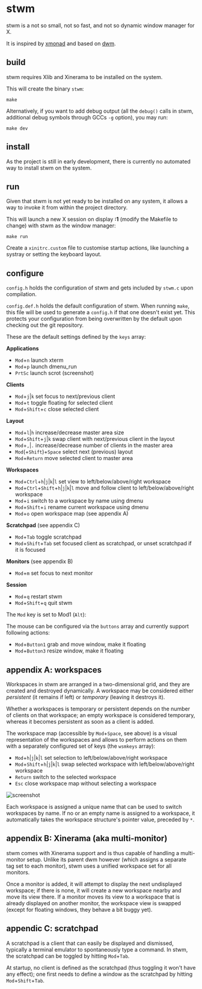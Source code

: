 stwm
====

stwm is a not so small, not so fast, and not so dynamic window manager for X.

It is inspired by [xmonad](http://xmonad.org/) and based on
[dwm](http://dwm.suckless.org/).


build
-----

stwm requires Xlib and Xinerama to be installed on the system.

This will create the binary <code>stwm</code>:

	make

Alternatively, if you want to add debug output (all the <code>debug()</code>
calls in stwm, additional debug symbols through GCCs <code>-g</code> option),
you may run:

	make dev


install
-------

As the project is still in early development, there is currently no automated
way to install stwm on the system.


run
---

Given that stwm is not yet ready to be installed on any system, it allows a way
to invoke it from within the project directory.

This will launch a new X session on display **:1** (modify the Makefile to
change) with stwm as the window manager:

	make run

Create a <code>xinitrc.custom</code> file to customise startup actions, like
launching a systray or setting the keyboard layout.


configure
---------

<code>config.h</code> holds the configuration of stwm and gets included by
<code>stwm.c</code> upon compilation.

<code>config.def.h</code> holds the default configuration of stwm. When running
<code>make</code>, this file will be used to generate a <code>config.h</code> if
that one doesn't exist yet. This protects your configuration from being
overwritten by the default upon checking out the git repository.

These are the default settings defined by the <code>keys</code> array:

**Applications**

* <code>Mod</code>+<code>n</code>
  launch xterm
* <code>Mod</code>+<code>p</code>
  launch dmenu\_run
* <code>PrtSc</code>
  launch scrot (screenshot)

**Clients**

* <code>Mod</code>+<code>j</code>|<code>k</code>
  set focus to next/previous client
* <code>Mod</code>+<code>t</code>
  toggle floating for selected client
* <code>Mod</code>+<code>Shift</code>+<code>c</code>
  close selected client

**Layout**

* <code>Mod</code>+<code>l</code>|<code>h</code>
  increase/decrease master area size
* <code>Mod</code>+<code>Shift</code>+<code>j</code>|<code>k</code>
  swap client with next/previous client in the layout
* <code>Mod</code>+<code>,</code>|<code>.</code>
  increase/decrease number of clients in the master area
* <code>Mod</code>(+<code>Shift</code>)+<code>Space</code>
  select next (previous) layout
* <code>Mod</code>+<code>Return</code>
  move selected client to master area

**Workspaces**

* <code>Mod</code>+<code>Ctrl</code>+<code>h</code>|<code>j</code>|<code>k</code>|<code>l</code>
  set view to left/below/above/right workspace
* <code>Mod</code>+<code>Ctrl</code>+<code>Shift</code>+<code>h</code>|<code>j</code>|<code>k</code>|<code>l</code>
  move and follow client to left/below/above/right workspace
* <code>Mod</code>+<code>i</code>
  switch to a workspace by name using dmenu
* <code>Mod</code>+<code>Shift</code>+<code>i</code>
  rename current workspace using dmenu
* <code>Mod</code>+<code>o</code>
  open workspace map (see appendix A)

**Scratchpad** (see appendix C)

* <code>Mod</code>+<code>Tab</code>
  toggle scratchpad
* <code>Mod</code>+<code>Shift</code>+<code>Tab</code>
  set focused client as scratchpad, or unset scratchpad if it is focused

**Monitors** (see appendix B)

* <code>Mod</code>+<code>m</code>
  set focus to next monitor

**Session**

* <code>Mod</code>+<code>q</code>
  restart stwm
* <code>Mod</code>+<code>Shift</code>+<code>q</code>
  quit stwm

The <code>Mod</code> key is set to Mod1 (<code>Alt</code>):

The mouse can be configured via the <code>buttons</code> array and currently
support following actions:

* <code>Mod</code>+<code>Button1</code>
  grab and move window, make it floating
* <code>Mod</code>+<code>Button3</code>
  resize window, make it floating


appendix A: workspaces
----------------------

Workspaces in stwm are arranged in a two-dimensional grid, and they are created
and destroyed dynamically. A workspace may be considered either *persistent*
(it remains if left) or *temporary* (leaving it destroys it).

Whether a workspaces is temporary or persistent depends on the number of clients
on that workspace; an empty workspace is considered temporary, whereas it
becomes persistent as soon as a client is added.

The workspace map (accessible by <code>Mod</code>+<code>Space</code>, see above)
is a visual representation of the workspaces and allows to perform actions on
them with a separately configured set of keys (the <code>wsmkeys</code> array):

* <code>Mod</code>+<code>h</code>|<code>j</code>|<code>k</code>|<code>l</code>
  set selection to left/below/above/right workspace
* <code>Mod</code>+<code>Shift</code>+<code>h</code>|<code>j</code>|<code>k</code>|<code>l</code>
  swap selected workspace with left/below/above/right workspace
* <code>Return</code>
  switch to the selected workspace
* <code>Esc</code>
  close workspace map without selecting a workspace

![screenshot](http://ayekat.ch/img/host/github.com/screen_stwm.png)

Each workspace is assigned a unique name that can be used to switch workspaces
by name. If no or an empty name is assigned to a workspace, it automatically
takes the workspace structure's pointer value, preceded by <code>\*</code>.


appendix B: Xinerama (aka multi-monitor)
----------------------------------------

stwm comes with Xinerama support and is thus capable of handling a multi-monitor
setup. Unlike its parent dwm however (which assigns a separate tag set to each
monitor), stwm uses a unified workspace set for all monitors.

Once a monitor is added, it will attempt to display the next undisplayed
workspace; if there is none, it will create a new workspace nearby and move its
view there. If a monitor moves its view to a workspace that is already displayed
on another monitor, the workspace view is swapped (except for floating windows,
they behave a bit buggy yet).


appendic C: scratchpad
----------------------

A scratchpad is a client that can easily be displayed and dismissed, typically a
terminal emulator to spontaneously type a command. In stwm, the scratchpad can
be toggled by hitting <code>Mod</code>+<code>Tab</code>.

At startup, no client is defined as the scratchpad (thus toggling it won't have
any effect); one first needs to define a window as the scratchpad by hitting
<code>Mod</code>+<code>Shift</code>+<code>Tab</code>.

